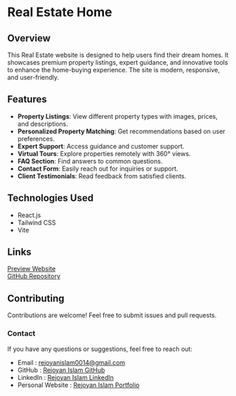 # Real Estate Home

## Overview

This Real Estate website is designed to help users find their dream homes. It showcases premium property listings, expert guidance, and innovative tools to enhance the home-buying experience. The site is modern, responsive, and user-friendly.

## Features

- **Property Listings**: View different property types with images, prices, and descriptions.
- **Personalized Property Matching**: Get recommendations based on user preferences.
- **Expert Support**: Access guidance and customer support.
- **Virtual Tours**: Explore properties remotely with 360° views.
- **FAQ Section**: Find answers to common questions.
- **Contact Form**: Easily reach out for inquiries or support.
- **Client Testimonials**: Read feedback from satisfied clients.

## Technologies Used

- React.js
- Tailwind CSS
- Vite

## Links

<a href="https://smart-real-estate.netlify.app">Preview Website</a> <br/>
<a href="">GitHub Repository</a>

## Contributing

Contributions are welcome! Feel free to submit issues and pull requests.

### Contact

If you have any questions or suggestions, feel free to reach out:

- Email : rejoyanislam0014@gmail.com
- GitHub : [Rejoyan Islam GitHub](https://github.com/md-rejoyan-islam)
- LinkedIn : [Rejoyan Islam LinkedIn](https://www.linkedin.com/in/md-rejoyan-islam/)
- Personal Website : [Rejoyan Islam Portfolio](https://md-rejoyan-islam.github.io/)
